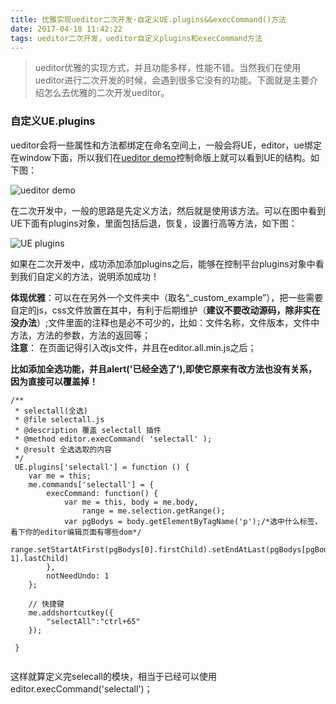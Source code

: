 ```yaml
---
title: 优雅实现ueditor二次开发·自定义UE.plugins&&execCommand()方法
date: 2017-04-18 11:42:22
tags: ueditor二次开发，ueditor自定义plugins和execCommand方法
---
```

> ueditor优雅的实现方式，并且功能多样，性能不错。当然我们在使用ueditor进行二次开发的时候，会遇到很多它没有的功能。下面就是主要介绍怎么去优雅的二次开发ueditor。  

<!--more-->

### 自定义UE.plugins  

ueditor会将一些属性和方法都绑定在命名空间上，一般会将UE，editor，ue绑定在window下面，所以我们在[ueditor demo](http://ueditor.baidu.com/website/onlinedemo.html)控制命版上就可以看到UE的结构。如下图：

![ueditor demo](http://oi9n0t0p1.bkt.clouddn.com/2017/04/ueditorDemo.png)

在二次开发中，一般的思路是先定义方法，然后就是使用该方法。可以在图中看到UE下面有plugins对象，里面包括后退，恢复，设置行高等方法，如下图：  

![UE plugins](http://oi9n0t0p1.bkt.clouddn.com/2017/04/ueplugins.png)

如果在二次开发中，成功添加添加plugins之后，能够在控制平台plugins对象中看到我们自定义的方法，说明添加成功！  

**体现优雅**：可以在在另外一个文件夹中（取名“_custom_example”），把一些需要自定的js，css文件放置在其中，有利于后期维护（**建议不要改动源码，除非实在没办法**）;文件里面的注释也是必不可少的，比如：文件名称，文件版本，文件中方法，方法的参数，方法的返回等；  
**注意**： 在页面记得引入改js文件，并且在editor.all.min.js之后；  

**比如添加全选功能，并且alert('已经全选了'),即使它原来有改方法也没有关系，因为直接可以覆盖掉！**


```
/**
 * selectall(全选)
 * @file selectall.js
 * @description 覆盖 selectall 插件
 * @method editor.execCommand( 'selectall' );
 * @result 全选选取的内容
 */
 UE.plugins['selectall'] = function () {
    var me = this;
    me.commands['selectall'] = {
        execCommand: function() {
            var me = this, body = me.body,
                range = me.selection.getRange();
            var pgBodys = body.getElementByTagName('p');/*选中什么标签，看下你的editor编辑页面有哪些dom*/  
            range.setStartAtFirst(pgBodys[0].firstChild).setEndAtLast(pgBodys[pgBodys.length-1].lastChild)
        },
        notNeedUndo: 1
    };
    
    // 快捷键
    me.addshortcutkey({
        "selectAll":"ctrl+65"
    });
 
 }
 
```

这样就算定义完selecall的模块，相当于已经可以使用editor.execCommand('selectall')；
